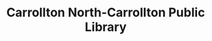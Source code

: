 ---
layout: repo
title: "Carrollton North-Carrollton Public Library"
id: 23284
permalink: repos/23284/
---